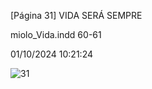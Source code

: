 [Página 31]
VIDA SERÁ SEMPRE


miolo_Vida.indd 60-61


01/10/2024 10:21:24

![31](./img/page_31-01.jpg)
